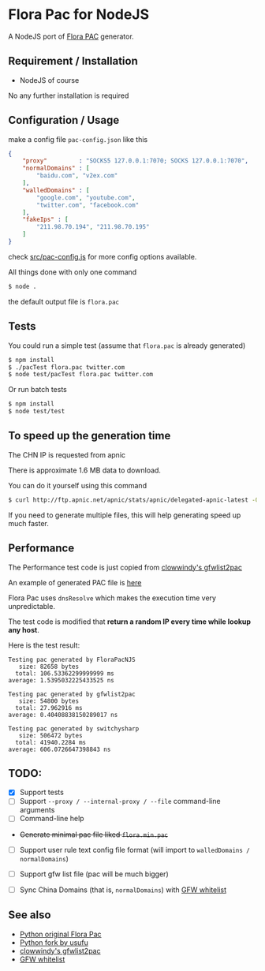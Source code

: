 Flora Pac for NodeJS
====================

A NodeJS port of [Flora PAC] generator.
 

## Requirement / Installation

* NodeJS of course

No any further installation is required

## Configuration / Usage

make a config file `pac-config.json` like this

```json
{
    "proxy"         : "SOCKS5 127.0.0.1:7070; SOCKS 127.0.0.1:7070",
    "normalDomains" : [
        "baidu.com", "v2ex.com"
    ],
    "walledDomains" : [
        "google.com", "youtube.com", 
        "twitter.com", "facebook.com"
    ],
    "fakeIps" : [
        "211.98.70.194", "211.98.70.195"
    ]
}
```

check [src/pac-config.js](src/pac-config.js) for more config options available.


All things done with only one command
```bash
$ node .
```

the default output file is `flora.pac`

## Tests

You could run a simple test (assume that `flora.pac` is already generated)
```bash
$ npm install
$ ./pacTest flora.pac twitter.com
$ node test/pacTest flora.pac twitter.com
```

Or run batch tests
```bash
$ npm install
$ node test/test
```


## To speed up the generation time

The CHN IP is requested from apnic

There is approximate 1.6 MB data to download.

You can do it yourself using this command

```bash
$ curl http://ftp.apnic.net/apnic/stats/apnic/delegated-apnic-latest -O
```

If you need to generate multiple files, this will help generating speed up much faster.


## Performance

The Performance test code is just copied from [clowwindy's gfwlist2pac][gfwlist2pac]

An example of generated PAC file is [here](test/flora.pac)

Flora Pac uses `dnsResolve` which makes the execution time very unpredictable.

The test code is modified that **return a random IP every time while lookup any host**.

Here is the test result:

```
Testing pac generated by FloraPacNJS
   size: 82658 bytes
  total: 106.53362299999999 ms
average: 1.5395032225433525 ns

Testing pac generated by gfwlist2pac
   size: 54800 bytes
  total: 27.962916 ms
average: 0.40408838150289017 ns

Testing pac generated by switchysharp
   size: 506472 bytes
  total: 41940.2284 ms
average: 606.0726647398843 ns
```


## TODO:
- [X] Support tests
- [ ] Support `--proxy / --internal-proxy / --file` command-line arguments
- [ ] Command-line help
- ~~Generate minimal pac file liked `flora.min.pac`~~
- [ ] Support user rule text config file format (will import to `walledDomains / normalDomains`)
- [ ] Support gfw list file (pac will be much bigger)
- [ ] Sync China Domains (that is, `normalDomains`) with [GFW whitelist]


## See also
* [Python original Flora Pac][Flora Pac]
* [Python fork by usufu](https://github.com/usufu/Flora_Pac)
* [clowwindy's gfwlist2pac][gfwlist2pac]
* [GFW whitelist]

[Flora Pac]:     https://github.com/Leask/Flora_Pac
[gfwlist2pac]:   https://github.com/clowwindy/gfwlist2pac
[GFW whitelist]: https://github.com/n0wa11/gfw_whitelist
